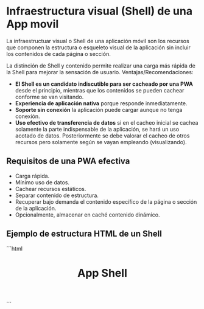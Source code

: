 # Infraestructura visual (Shell) de una App movil
La infraestructuar visual o Shell de una aplicación móvil son los recursos que componen la estructura o esqueleto visual de la aplicación sin incluir los contenidos de cada página o sección.

La distinción de Shell y contenido permite realizar una carga más rápida de la Shell para mejorar la sensación de usuario. Ventajas/Recomendaciones: 
- **El Shell es un candidato indiscutible para ser cacheado por una PWA** desde el principio, mientras que los contenidos se pueden cachear conforme se van visitando.
- **Experiencia de aplicación nativa** porque responde inmediatamente.
- **Soporte sin conexión** la aplicación puede cargar aunque no tenga conexión.
- **Uso efectivo de transferencia de datos** si en el cacheo inicial se cachea solamente la parte indispensable de la aplicación, se hará un uso acotado de datos. Posteriormente se debe valorar el cacheo de otros recursos pero solamente según se vayan empleando (visualizando).

## Requisitos de una PWA efectiva

- Carga rápida.
- Mínimo uso de datos.
- Cachear recursos estáticos.
- Separar contenido de estructura.
- Recuperar bajo demanda el contenido específico de la página o sección de la aplicación.
- Opcionalmente, almacenar en caché contenido dinámico.


## Ejemplo de estructura HTML de un Shell

´´´html
<!DOCTYPE html>
<html>
<head>
    <meta charset="utf-8">
    <title>App Shell</title>
    <link rel="manifest" href="/manifest.json">
    <meta http-equiv="X-UA-Compatible" content="IE=edge">
    <meta name="viewport" content="width=device-width, initial-scale=1.0">
    <link rel="stylesheet" type="text/css" href="styles/inline.css">
</head>

<body>
    <header class="header">
        <h1 class="header__title">App Shell</h1>
    </header>
    <nav class="nav">
        <!-- Menú principal -->
    </nav>
    <main class="main">
        <!-- Contenido principal -->
    </main>
    <div class="dialog-container">
        <!-- Contenedor de ventana emergente -->
    </div>
    <div class="loader">
        <!-- spinner or placeholders for content -->
    </div>
    <!-- script con la funcionalidad del esqueleto de a aplicación:
          - navegación
          - logica de la UI
          - envío de peticiones 
    -->
    <script src="app.js" async></script>
    <script>
      if ('serviceWorker' in navigator) {
        navigator.serviceWorker.register('/sw.js').then().catch();
      }
    </script>
</body>
</html>
´´´